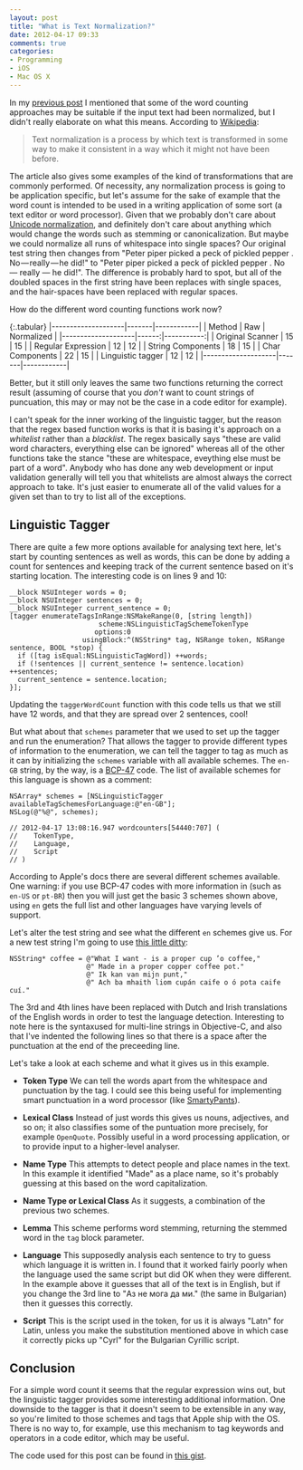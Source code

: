 ```yaml
---
layout: post
title: "What is Text Normalization?"
date: 2012-04-17 09:33
comments: true
categories: 
- Programming
- iOS
- Mac OS X
---
```


In my [previous post][PP] I mentioned that some of the word counting approaches may be suitable if the input text had been normalized, but I didn't really elaborate on what this means. According to [Wikipedia][W1]:

> Text normalization is a process by which text is transformed in some way to make it consistent in a way which it might not have been before.

The article also gives some examples of the kind of transformations that are commonly performed. Of necessity, any normalization process is going to be application specific, but let's assume for the sake of example that the word count is intended to be used in a writing application of some sort (a text editor or word processor). Given that we probably don't care about [Unicode normalization][UN], and definitely don't care about anything which would change the words such as stemming or canonicalization. But maybe we could normalize all runs of whitespace into single spaces? Our original test string then changes from "Peter  piper  picked  a  peck  of  pickled  pepper . No — really — he did!" to "Peter piper picked a peck of pickled pepper . No — really — he did!". The difference is probably hard to spot, but all of the doubled spaces in the first string have been replaces with single spaces, and the hair-spaces have been replaced with regular spaces.

How do the different word counting functions work now?

{:.tabular}
|--------------------|-------|------------|
| Method             | Raw   | Normalized |
|--------------------|------:|-----------:|
| Original Scanner   |    15 |         15 |
| Regular Expression |    12 |         12 |
| String Components  |    18 |         15 |
| Char Components    |    22 |         15 |
| Linguistic tagger  |    12 |         12 |
|--------------------|-------|------------|

Better, but it still only leaves the same two functions returning the correct result (assuming of course that you *don't* want to count strings of puncuation, this may or may not be the case in a code editor for example).

I can't speak for the inner working of the linguistic tagger, but the reason that the regex based function works is that it is basing it's approach on a *whitelist* rather than a *blacklist*. The regex basically says "these are valid word characters, everything else can be ignored" whereas all of the other functions take the stance "these are whitespace, eveything else must be part of a word". Anybody who has done any web development or input validation generally will tell you that whitelists are almost always the correct approach to take. It's just easier to enumerate all of the valid values for a given set than to try to list all of the exceptions.

## Linguistic Tagger

There are quite a few more options available for analysing text here, let's start by counting sentences as well as words, this can be done by adding a count for sentences and keeping track of the current sentence based on it's starting location. The interesting code is on lines 9 and 10:

```objc
__block NSUInteger words = 0;
__block NSUInteger sentences = 0;
__block NSUInteger current_sentence = 0;
[tagger enumerateTagsInRange:NSMakeRange(0, [string length])
                      scheme:NSLinguisticTagSchemeTokenType
                     options:0
                  usingBlock:^(NSString* tag, NSRange token, NSRange sentence, BOOL *stop) {
  if ([tag isEqual:NSLinguisticTagWord]) ++words;
  if (!sentences || current_sentence != sentence.location) ++sentences;
  current_sentence = sentence.location;
}];
```

Updating the `taggerWordCount` function with this code tells us that we still have 12 words, and that they are spread over 2 sentences, cool!

But what about that `schemes` parameter that we used to set up the tagger and run the enumeration? That allows the tagger to provide different types of information to the enumeration, we can tell the tagger to tag as much as it can by initializing the `schemes` variable with all available schemes. The `en-GB` string, by the way, is a [BCP-47][BP] code. The list of available schemes for this language is shown as a comment:

```objc
NSArray* schemes = [NSLinguisticTagger availableTagSchemesForLanguage:@"en-GB"];
NSLog(@"%@", schemes);

// 2012-04-17 13:08:16.947 wordcounters[54440:707] (
//    TokenType,
//    Language,
//    Script
// )
```

According to Apple's docs there are several different schemes available. One warning: if you use BCP-47 codes with more information in (such as `en-US` or `pt-BR`) then you will just get the basic 3 schemes shown above, using `en` gets the full list and other languages have varying levels of support.

Let's alter the test string and see what the different `en` schemes give us. For a new test string I'm going to use [this little ditty][MC]:

```objc
NSString* coffee = @"What I want - is a proper cup ’o coffee,"
                   @" Made in a proper copper coffee pot."
                   @" Ik kan van mijn punt,"
                   @" Ach ba mhaith liom cupán caife o ó pota caife cuí."
```

The 3rd and 4th lines have been replaced with Dutch and Irish translations of the English words in order to test the language detection. Interesting to note here is the syntaxused for multi-line strings in Objective-C, and also that I've indented the following lines so that there is a space after the punctuation at the end of the preceeding line.

Let's take a look at each scheme and what it gives us in this example.

- **Token Type**
  We can tell the words apart from the whitespace and punctuation by the tag. I could see this being useful for implementing smart punctuation in a word processor (like [SmartyPants][SP]).

- **Lexical Class**
  Instead of just words this gives us nouns, adjectives, and so on; it also classifies some of the puntuation more precisely, for example `OpenQuote`. Possibly useful in a word processing application, or to provide input to a higher-level analyser.

- **Name Type**
  This attempts to detect people and place names in the text. In this example it identified "Made" as a place name, so it's probably guessing at this based on the word capitalization.

- **Name Type or Lexical Class**
  As it suggests, a combination of the previous two schemes.

- **Lemma**
  This scheme performs word stemming, returning the stemmed word in the `tag` block parameter.

- **Language**
  This supposedly analysis each sentence to try to guess which language it is written in. I found that it worked fairly poorly when the language used the same script but did OK when they were different. In the example above it guesses that all of the text is in English, but if you change the 3rd line to "Аз не мога да ми." (the same in Bulgarian) then it guesses this correctly.
  
- **Script**
  This is the script used in the token, for us it is always "Latn" for Latin, unless you make the substitution mentioned above in which case it correctly picks up "Cyrl" for the Bulgarian Cyrillic script.

## Conclusion

For a simple word count it seems that the regular expression wins out, but the linguistic tagger provides some interesting additional information. One downside to the tagger is that it doesn't seem to be extensible in any way, so you're limited to those schemes and tags that Apple ship with the OS. There is no way to, for example, use this mechanism to tag keywords and operators in a code editor, which may be useful.

The code used for this post can be found in [this gist][GG].

[PP]: /2012/04/16/how-many-words-make-a-string
[W1]: https://en.wikipedia.org/wiki/Text_normalization
[UN]: http://www.unicode.org/reports/tr15/
[BP]: http://tools.ietf.org/html/bcp47
[MC]: http://www.mudcat.org/@displaysong.cfm?SongID=1242
[SP]: http://daringfireball.net/projects/smartypants/
[GG]: https://gist.github.com/2413356


